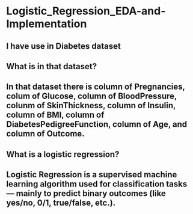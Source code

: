 # Logistic_Regression_EDA-and-Implementation

## I have use in Diabetes dataset

## What is in that dataset?

## In that dataset there is column of Pregnancies, colum of Glucose, column of BloodPressure, colunm of SkinThickness, column of Insulin, column of BMI, column of DiabetesPedigreeFunction, column of Age, and column of Outcome.


## What is a logistic regression?
## Logistic Regression is a supervised machine learning algorithm used for classification tasks — mainly to predict binary outcomes (like yes/no, 0/1, true/false, etc.).
